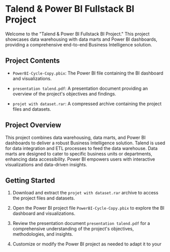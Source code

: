 # Talend & Power BI Fullstack BI Project

Welcome to the "Talend & Power BI Fullstack BI Project." This project showcases data warehousing with data marts and Power BI dashboards, providing a comprehensive end-to-end Business Intelligence solution.

## Project Contents

- `PowerBI-Cycle-Copy.pbix`: The Power BI file containing the BI dashboard and visualizations.

- `presentation talend.pdf`: A presentation document providing an overview of the project's objectives and findings.

- `projet with dataset.rar`: A compressed archive containing the project files and datasets.

## Project Overview

This project combines data warehousing, data marts, and Power BI dashboards to deliver a robust Business Intelligence solution. Talend is used for data integration and ETL processes to feed the data warehouse. Data marts are designed to cater to specific business units or departments, enhancing data accessibility. Power BI empowers users with interactive visualizations and data-driven insights.

## Getting Started

1. Download and extract the `projet with dataset.rar` archive to access the project files and datasets.

2. Open the Power BI project file `PowerBI-Cycle-Copy.pbix` to explore the BI dashboard and visualizations.

3. Review the presentation document `presentation talend.pdf` for a comprehensive understanding of the project's objectives, methodologies, and insights.

4. Customize or modify the Power BI project as needed to adapt it to your

